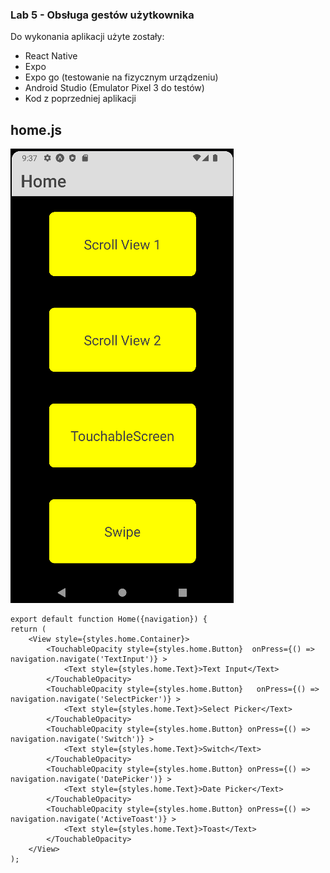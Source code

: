 ### Lab 5 - Obsługa gestów użytkownika

Do wykonania aplikacji użyte zostały:
- React Native
- Expo
- Expo go (testowanie na fizycznym urządzeniu)
- Android Studio (Emulator Pixel 3 do testów)
- Kod z poprzedniej aplikacji 

## home.js
![](assets/home.png)

    export default function Home({navigation}) {
    return (
        <View style={styles.home.Container}>
            <TouchableOpacity style={styles.home.Button}  onPress={() => navigation.navigate('TextInput')} >
                <Text style={styles.home.Text}>Text Input</Text>
            </TouchableOpacity>
            <TouchableOpacity style={styles.home.Button}   onPress={() => navigation.navigate('SelectPicker')} >
                <Text style={styles.home.Text}>Select Picker</Text>
            </TouchableOpacity>
            <TouchableOpacity style={styles.home.Button} onPress={() => navigation.navigate('Switch')} >
                <Text style={styles.home.Text}>Switch</Text>
            </TouchableOpacity>
            <TouchableOpacity style={styles.home.Button} onPress={() => navigation.navigate('DatePicker')} >
                <Text style={styles.home.Text}>Date Picker</Text>
            </TouchableOpacity>
            <TouchableOpacity style={styles.home.Button} onPress={() => navigation.navigate('ActiveToast')} >
                <Text style={styles.home.Text}>Toast</Text>
            </TouchableOpacity>
        </View>
    );


